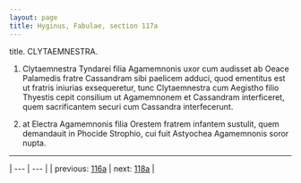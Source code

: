 ```yaml
---
layout: page
title: Hyginus, Fabulae, section 117a
---
```


title. CLYTAEMNESTRA.



1. Clytaemnestra Tyndarei filia Agamemnonis uxor cum audisset ab Oeace Palamedis fratre Cassandram sibi paelicem adduci, quod ementitus est ut fratris iniurias exsequeretur, tunc Clytaemnestra cum Aegistho filio Thyestis cepit consilium ut Agamemnonem et Cassandram interficeret, quem sacrificantem securi cum Cassandra interfecerunt.



2. at Electra Agamemnonis filia Orestem fratrem infantem sustulit, quem demandauit in Phocide Strophio, cui fuit Astyochea Agamemnonis soror nupta.



---

| --- | --- |
| previous: [116a](../116a/) | next: [118a](../118a/) |